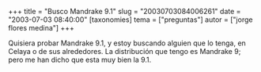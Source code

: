 +++
title = "Busco Mandrake 9.1"
slug = "20030703084006261"
date = "2003-07-03 08:40:00"
[taxonomies]
tema = ["preguntas"]
autor = ["jorge flores medina"]
+++

Quisiera probar Mandrake 9.1, y estoy buscando alguien que lo tenga, en
Celaya o de sus alrededores. La distribución que tengo es Mandrake 9;
pero me han dicho que esta muy bien la 9.1.

